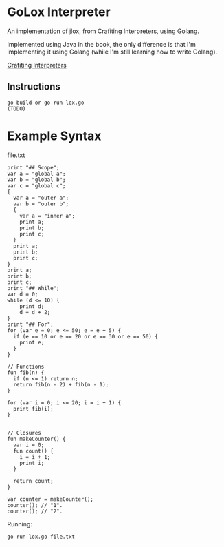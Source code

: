 # GoLox Interpreter

An implementation of jlox, from Crafiting Interpreters, using Golang.

Implemented using Java in the book, the only difference is that I'm implementing it using Golang (while I'm still learning how to write Golang).

[Crafiting Interpreters](https://craftinginterpreters.com)

## Instructions

```
go build or go run lox.go
(TODO)
```

# Example Syntax

file.txt

```
print "## Scope";
var a = "global a";
var b = "global b";
var c = "global c";
{
  var a = "outer a";
  var b = "outer b";
  {
    var a = "inner a";
    print a;
    print b;
    print c;
  }
  print a;
  print b;
  print c;
}
print a;
print b;
print c;
print "## While";
var d = 0;
while (d <= 10) {
	print d;
	d = d + 2;
}
print "## For";
for (var e = 0; e <= 50; e = e + 5) {
  if (e == 10 or e == 20 or e == 30 or e == 50) {
	print e;
  }
}

// Functions
fun fib(n) {
  if (n <= 1) return n;
  return fib(n - 2) + fib(n - 1);
}

for (var i = 0; i <= 20; i = i + 1) {
  print fib(i);
}


// Closures
fun makeCounter() {
  var i = 0;
  fun count() {
    i = i + 1;
    print i;
  }

  return count;
}

var counter = makeCounter();
counter(); // "1".
counter(); // "2".

```

Running:

```
go run lox.go file.txt
```
